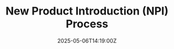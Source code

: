 ---
title: New Product Introduction (NPI) Process
linkTitle: New Product Introduction (NPI) Process
date: '2025-05-06T14:19:00Z'
weight: 1
description: The New Product Introduction (NPI) process at GitLab involves planning,
  execution, and feedback phases to ensure effective product launches, requiring cross-team
  coordination and clear criteria for suitability. Key steps include defining the
  product, conducting pricing research, obtaining approvals, and executing a detailed
  launch checklist.
draft: false
ref: new-product-introduction-npi-process
---